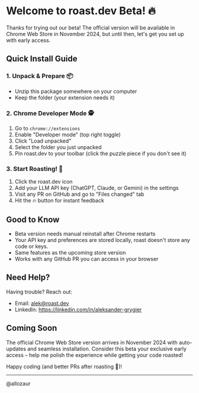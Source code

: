 # Welcome to roast.dev Beta! 🔥

Thanks for trying out our beta! The official version will be available in Chrome Web Store in November 2024, but until then, let's get you set up with early access.

## Quick Install Guide

### 1. Unpack & Prepare 📦

- Unzip this package somewhere on your computer
- Keep the folder (your extension needs it)

### 2. Chrome Developer Mode 🕵️

1. Go to `chrome://extensions`
2. Enable "Developer mode" (top right toggle)
3. Click "Load unpacked"
4. Select the folder you just unpacked
5. Pin roast.dev to your toolbar (click the puzzle piece if you don't see it)

### 3. Start Roasting! 🚀

1. Click the roast.dev icon
2. Add your LLM API key (ChatGPT, Claude, or Gemini) in the settings
3. Visit any PR on GitHub and go to "Files changed" tab
4. Hit the 🔥 button for instant feedback

## Good to Know

- Beta version needs manual reinstall after Chrome restarts
- Your API key and preferences are stored locally, roast doesn't store any code or keys.
- Same features as the upcoming store version
- Works with any GitHub PR you can access in your browser

## Need Help?

Having trouble? Reach out:

- Email: alek@roast.dev
- LinkedIn: https://linkedin.com/in/aleksander-grygier

## Coming Soon

The official Chrome Web Store version arrives in November 2024 with auto-updates and seamless installation. Consider this beta your exclusive early access – help me polish the experience while getting your code roasted!

Happy coding (and better PRs after roasting 🧯)!

---

@allozaur
